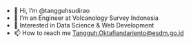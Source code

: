 - 👋 Hi, I’m @tangguhsudirao
- 🌋 I’m an Engineer at Volcanology Survey Indonesia
- 👀 Interested in Data Science & Web Development
- 📫 How to reach me Tangguh.Oktafiandariento@esdm.go.id

<!---
sudiraO21/sudiraO21 is a ✨ special ✨ repository because its `README.md` (this file) appears on your GitHub profile.
You can click the Preview link to take a look at your changes.
--->
